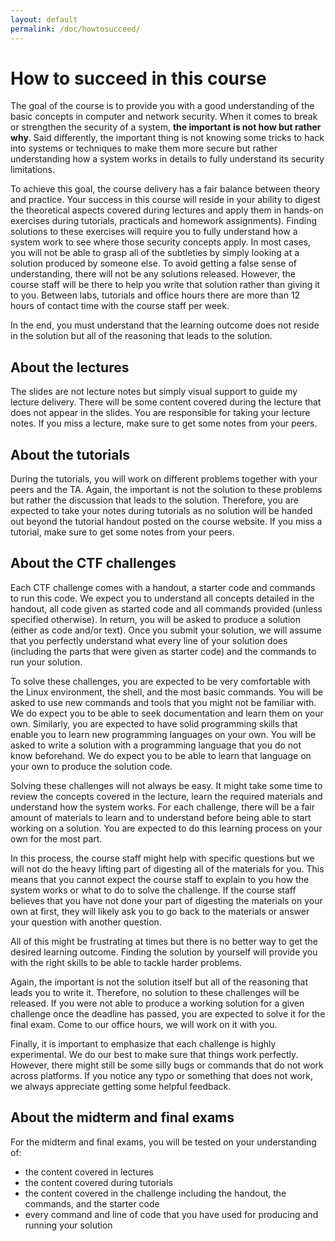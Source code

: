 ```yaml
---
layout: default
permalink: /doc/howtosucceed/
---
```


# How to succeed in this course

The goal of the course is to provide you with a good understanding of the basic concepts in computer and network security. When it comes to break or strengthen the security of a system, **the important is not how but rather why**. Said differently, the important thing is not knowing some tricks to hack into systems or techniques to make them more secure but rather understanding how a system works in details to fully understand its security limitations. 

To achieve this goal, the course delivery has a fair balance between theory and practice. Your success in this course will reside in your ability to digest the theoretical aspects covered during lectures and apply them in hands-on exercises during tutorials, practicals and homework assignments). Finding solutions to these exercises will require you to fully understand how a system work to see where those security concepts apply. In most cases, you will not be able to grasp all of the subtleties by simply looking at a solution produced by someone else. To avoid getting a false sense of understanding, there will not be any solutions released. However, the course staff will be there to help you write that solution rather than giving it to you. Between labs, tutorials and office hours there are more than 12 hours of contact time with the course staff per week.

In the end, you must understand that the learning outcome does not reside in the solution but all of the reasoning that leads to the solution. 

## About the lectures

The slides are not lecture notes but simply visual support to guide my lecture delivery. There will be some content covered during the lecture that does not appear in the slides. You are responsible for taking your lecture notes. If you miss a lecture, make sure to get some notes from your peers.

## About the tutorials

During the tutorials, you will work on different problems together with your peers and the TA. Again, the important is not the solution to these problems but rather the discussion that leads to the solution. Therefore, you are expected to take your notes during tutorials as no solution will be handed out beyond the tutorial handout posted on the course website. If you miss a tutorial, make sure to get some notes from your peers.

## About the CTF challenges

Each CTF challenge comes with a handout, a starter code and commands to run this code. We expect you to understand all concepts detailed in the handout, all code given as started code and all commands provided (unless specified otherwise). In return, you will be asked to produce a solution (either as code and/or text). Once you submit your solution, we will assume that you perfectly understand what every line of your solution does (including the parts that were given as starter code) and the commands to run your solution. 

To solve these challenges, you are expected to be very comfortable with the Linux environment, the shell, and the most basic commands. You will be asked to use new commands and tools that you might not be familiar with. We do expect you to be able to seek documentation and learn them on your own. Similarly, you are expected to have solid programming skills that enable you to learn new programming languages on your own. You will be asked to write a solution with a programming language that you do not know beforehand. We do expect you to be able to learn that language on your own to produce the solution code. 

Solving these challenges will not always be easy. It might take some time to review the concepts covered in the lecture, learn the required materials and understand how the system works. For each challenge, there will be a fair amount of materials to learn and to understand before being able to start working on a solution. You are expected to do this learning process on your own for the most part.

In this process, the course staff might help with specific questions but we will not do the heavy lifting part of digesting all of the materials for you. This means that you cannot expect the course staff to explain to you how the system works or what to do to solve the challenge. If the course staff believes that you have not done your part of digesting the materials on your own at first, they will likely ask you to go back to the materials or answer your question with another question. 

All of this might be frustrating at times but there is no better way to get the desired learning outcome. Finding the solution by yourself will provide you with the right skills to be able to tackle harder problems.

Again, the important is not the solution itself but all of the reasoning that leads you to write it. Therefore, no solution to these challenges will be released. If you were not able to produce a working solution for a given challenge once the deadline has passed, you are expected to solve it for the final exam. Come to our office hours, we will work on it with you. 

Finally, it is important to emphasize that each challenge is highly experimental. We do our best to make sure that things work perfectly. However, there might still be some silly bugs or commands that do not work across platforms. If you notice any typo or something that does not work, we always appreciate getting some helpful feedback.

## About the midterm and final exams

For the midterm and final exams, you will be tested on your understanding of:

- the content covered in lectures
- the content covered during tutorials
- the content covered in the challenge including the handout, the commands, and the starter code 
- every command and line of code that you have used for producing and running your solution